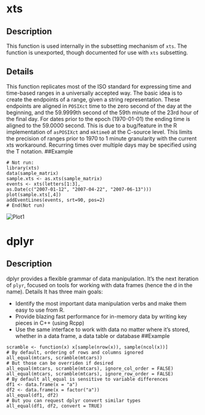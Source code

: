 xts
==============
## Description
This function is used internally in the subsetting mechanism of `xts`. The function is unexported,
though documented for use with `xts` subsetting.
## Details
This function replicates most of the ISO standard for expressing time and time-based ranges in a
universally accepted way.
The basic idea is to create the endpoints of a range, given a string representation. These endpoints
are aligned in `POSIXct` time to the zero second of the day at the beginning, and the 59.9999th
second of the 59th minute of the 23rd hour of the final day.
For dates prior to the epoch (1970-01-01) the ending time is aligned to the 59.0000 second. This is
due to a bug/feature in the R implementation of `asPOSIXct` and `mktime0` at the C-source level. This
limits the precision of ranges prior to 1970 to 1 minute granularity with the current xts workaround.
Recurring times over multiple days may be specified using the T notation. 
##Example
```
# Not run:
library(xts)
data(sample_matrix)
sample.xts <- as.xts(sample_matrix)
events <- xts(letters[1:3],
as.Date(c("2007-01-12", "2007-04-22", "2007-06-13")))
plot(sample.xts[,4])
addEventLines(events, srt=90, pos=2)
# End(Not run)
```
![Plot1](https://github.com/ULStats/MA4128Assessment-2018/blob/master/Plot1.png)
# dplyr
## Description
dplyr provides a flexible grammar of data manipulation. It’s the next iteration of `plyr`, focused on
tools for working with data frames (hence the d in the name).
Details
It has three main goals:
* Identify the most important data manipulation verbs and make them easy to use from R.
* Provide blazing fast performance for in-memory data by writing key pieces in C++ (using
Rcpp)
* Use the same interface to work with data no matter where it’s stored, whether in a data frame,
a data table or database
##Example
```
scramble <- function(x) x[sample(nrow(x)), sample(ncol(x))]
# By default, ordering of rows and columns ignored
all_equal(mtcars, scramble(mtcars))
# But those can be overriden if desired
all_equal(mtcars, scramble(mtcars), ignore_col_order = FALSE)
all_equal(mtcars, scramble(mtcars), ignore_row_order = FALSE)
# By default all_equal is sensitive to variable differences
df1 <- data.frame(x = "a")
df2 <- data.frame(x = factor("a"))
all_equal(df1, df2)
# But you can request dplyr convert similar types
all_equal(df1, df2, convert = TRUE)
```
